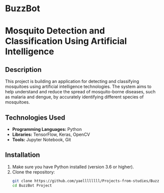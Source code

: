 # BuzzBot
# Mosquito Detection and Classification Using Artificial Intelligence

## Description
This project is building an application for detecting and classifying mosquitoes using artificial intelligence technologies. The system aims to help understand and reduce the spread of mosquito-borne diseases, such as malaria and dengue, by accurately identifying different species of mosquitoes.

## Technologies Used
- **Programming Languages:** Python
- **Libraries:** TensorFlow, Keras, OpenCV
- **Tools:** Jupyter Notebook, Git

## Installation
1. Make sure you have Python installed (version 3.6 or higher).
2. Clone the repository:
   ```bash
   git clone https://github.com/yaellllllll/Projects-from-studies/BuzzBot Project.git
   cd BuzzBot Project

